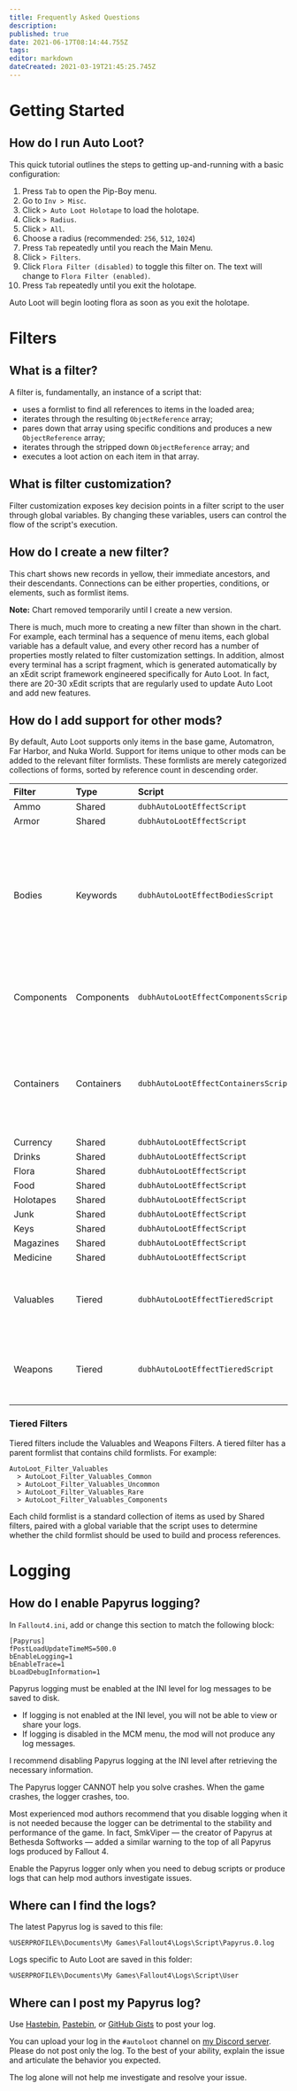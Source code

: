 ```yaml
---
title: Frequently Asked Questions
description: 
published: true
date: 2021-06-17T08:14:44.755Z
tags: 
editor: markdown
dateCreated: 2021-03-19T21:45:25.745Z
---
```


# Getting Started

## How do I run Auto Loot?

This quick tutorial outlines the steps to getting up-and-running with a basic configuration:

1. Press `Tab` to open the Pip-Boy menu.
2. Go to `Inv > Misc`.
3. Click `> Auto Loot Holotape` to load the holotape.
4. Click `> Radius`.
5. Click `> All`.
6. Choose a radius (recommended: `256`, `512`, `1024`)
7. Press `Tab` repeatedly until you reach the Main Menu.
8. Click `> Filters`.
9. Click `Flora Filter (disabled)` to toggle this filter on. The text will change to `Flora Filter (enabled)`.
10. Press `Tab` repeatedly until you exit the holotape.

Auto Loot will begin looting flora as soon as you exit the holotape.


# Filters

## What is a filter?

A filter is, fundamentally, an instance of a script that:

* uses a formlist to find all references to items in the loaded area;
* iterates through the resulting `ObjectReference` array;
* pares down that array using specific conditions and produces a new `ObjectReference` array;
* iterates through the stripped down `ObjectReference` array; and
* executes a loot action on each item in that array.

## What is filter customization?

Filter customization exposes key decision points in a filter script to the user through global variables. By changing these variables, users can control the flow of the script's execution.

## How do I create a new filter?

This chart shows new records in yellow, their immediate ancestors, and their descendants. Connections can be either properties, conditions, or elements, such as formlist items.

**Note:** Chart removed temporarily until I create a new version.

There is much, much more to creating a new filter than shown in the chart. For example, each terminal has a sequence of menu items, each global variable has a default value, and every other record has a number of properties mostly related to filter customization settings. In addition, almost every terminal has a script fragment, which is generated automatically by an xEdit script framework engineered specifically for Auto Loot. In fact, there are 20-30 xEdit scripts that are regularly used to update Auto Loot and add new features.

## How do I add support for other mods?

By default, Auto Loot supports only items in the base game, Automatron, Far Harbor, and Nuka World. Support for items unique to other mods can be added to the relevant filter formlists. These formlists are merely categorized collections of forms, sorted by reference count in descending order.

Filter | Type | Script | Notes 
:--- | :--- | :--- | :---
Ammo | Shared | `dubhAutoLootEffectScript` |
Armor | Shared | `dubhAutoLootEffectScript` |
Bodies | Keywords | `dubhAutoLootEffectBodiesScript` | Unique functionality for building an `ObjectReference` array from actor type keywords, handling actors, and using other filters to loot specific categories of items
Components | Components | `dubhAutoLootEffectComponentsScript` | Unique functionality for testing whether items have specific components
Containers | Containers | `dubhAutoLootEffectContainersScript` | Unique functionality for handling containers and using other filters to loot specific categories of items
Currency | Shared | `dubhAutoLootEffectScript` |
Drinks | Shared | `dubhAutoLootEffectScript` |
Flora | Shared | `dubhAutoLootEffectScript` |
Food | Shared | `dubhAutoLootEffectScript` |
Holotapes | Shared | `dubhAutoLootEffectScript` |
Junk | Shared | `dubhAutoLootEffectScript` |
Keys | Shared | `dubhAutoLootEffectScript` |
Magazines | Shared | `dubhAutoLootEffectScript` |
Medicine | Shared | `dubhAutoLootEffectScript` |
Valuables | Tiered | `dubhAutoLootEffectTieredScript` | Unique functionality for handling multi-dimensional formlists with a depth of 2
Weapons | Tiered | `dubhAutoLootEffectTieredScript` | Unique functionality for handling multi-dimensional formlists with a depth of 2

### Tiered Filters

Tiered filters include the Valuables and Weapons Filters. A tiered filter has a parent formlist that contains child formlists. For example:

```text
AutoLoot_Filter_Valuables
  > AutoLoot_Filter_Valuables_Common
  > AutoLoot_Filter_Valuables_Uncommon
  > AutoLoot_Filter_Valuables_Rare
  > AutoLoot_Filter_Valuables_Components
```

Each child formlist is a standard collection of items as used by Shared filters, paired with a global variable that the script uses to determine whether the child formlist should be used to build and process references.


# Logging

## How do I enable Papyrus logging?

In `Fallout4.ini`, add or change this section to match the following block:

```
[Papyrus]
fPostLoadUpdateTimeMS=500.0
bEnableLogging=1
bEnableTrace=1
bLoadDebugInformation=1
```

Papyrus logging must be enabled at the INI level for log messages to be saved to disk.

- If logging is not enabled at the INI level, you will not be able to view or share your logs.
- If logging is disabled in the MCM menu, the mod will not produce any log messages.

I recommend disabling Papyrus logging at the INI level after retrieving the necessary information.

The Papyrus logger CANNOT help you solve crashes. When the game crashes, the logger crashes, too.

Most experienced mod authors recommend that you disable logging when it is not needed because the logger can be detrimental to the stability and performance of the game. In fact, SmkViper — the creator of Papyrus at Bethesda Softworks — added a similar warning to the top of all Papyrus logs produced by Fallout 4.

Enable the Papyrus logger only when you need to debug scripts or produce logs that can help mod authors investigate issues.


## Where can I find the logs?

The latest Papyrus log is saved to this file:

```
%USERPROFILE%\Documents\My Games\Fallout4\Logs\Script\Papyrus.0.log
```

Logs specific to Auto Loot are saved in this folder:

```
%USERPROFILE%\Documents\My Games\Fallout4\Logs\Script\User
```


## Where can I post my Papyrus log?

Use [Hastebin](https://hastebin.com/), [Pastebin](https://pastebin.com/), or [GitHub Gists](https://gist.github.com/) to post your log.

You can upload your log in the `#autoloot` channel on [my Discord server](https://discord.fireundubh.com). Please do not post only the log. To the best of your ability, explain the issue and articulate the behavior you expected.

The log alone will not help me investigate and resolve your issue.
